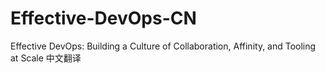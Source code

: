 # Effective-DevOps-CN
Effective DevOps: Building a Culture of Collaboration, Affinity, and Tooling at Scale 中文翻译
